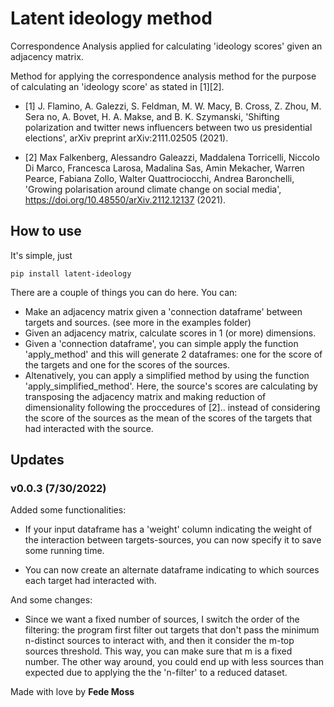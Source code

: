 # Latent ideology method
Correspondence Analysis applied for calculating 'ideology scores' given an adjacency matrix.

Method for applying the correspondence analysis method for the purpose of calculating 
  an 'ideology score' as stated in [1][2].
  
  -  [1] J. Flamino, A. Galezzi, S. Feldman, M. W. Macy, B. Cross, Z. Zhou, M. Sera
  no, A. Bovet, H. A. Makse, and B. K. Szymanski,
  'Shifting polarization and twitter news influencers between two us presidential elections', 
  arXiv preprint arXiv:2111.02505 (2021).
  
  
  -  [2] Max Falkenberg, Alessandro Galeazzi, Maddalena Torricelli, Niccolo Di Marco, Francesca Larosa, Madalina Sas, Amin Mekacher, 
  Warren Pearce, Fabiana Zollo, Walter Quattrociocchi, Andrea Baronchelli,
  'Growing polarisation around climate change on social media',
  https://doi.org/10.48550/arXiv.2112.12137 (2021).


## How to use

It's simple, just 

```
pip install latent-ideology
```

There are a couple of things you can do here. You can:

-  Make an adjacency matrix given a 'connection dataframe' between targets and sources. (see more in the examples folder)
-  Given an adjacency matrix, calculate scores in 1 (or more) dimensions. 
-  Given a 'connection dataframe', you can simple apply the function 'apply_method' and this will generate 2 dataframes: one for the score of the targets and one for the scores of the sources. 
-  Altenatively, you can apply a simplified method by using the function 'apply_simplified_method'. Here, the source's scores are calculating by transposing the adjacency matrix and making reduction of dimensionality following the proccedures of [2].. instead of considering the score of the sources as the mean of the scores of the targets that had interacted with the source. 

## Updates

### v0.0.3 (7/30/2022)

Added some functionalities:

-   If your input dataframe has a 'weight' column indicating the weight of the interaction between targets-sources, you can now specify it to save some running time.

-   You can now create an alternate dataframe indicating to which sources each target had interacted with. 

And some changes: 

-   Since we want a fixed number of sources, I switch the order of the filtering: the program first filter out targets that don't pass the minimum n-distinct sources to interact with, and then it consider the m-top sources threshold. This way, you can make sure that m is a fixed number. The other way around, you could end up with less sources than expected due to applying the the 'n-filter' to a reduced dataset. 
  
  
Made with love by **Fede Moss**
